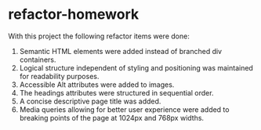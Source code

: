 # refactor-homework

With this project the following refactor items were done: 
1. Semantic HTML elements were added instead of branched div containers.
2. Logical structure independent of styling and positioning was maintained for readability purposes.
3. Accessible Alt attributes were added to images. 
4. The headings attributes were structured in sequential order.
5. A concise descriptive page title was added. 
6. Media queries allowing for better user experience were added to breaking points of the page at 1024px and 768px widths. 
